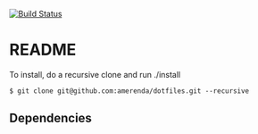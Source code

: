 [![Build Status](https://travis-ci.com/amerenda/dotfiles.svg?branch=master)](https://travis-ci.com/amerenda/dotfiles)
# README #

To install, do a recursive clone and run ./install


`$ git clone git@github.com:amerenda/dotfiles.git --recursive`


## Dependencies
